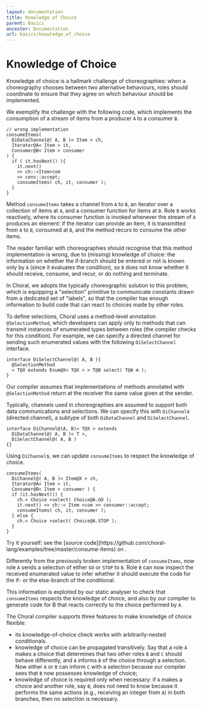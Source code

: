 ```yaml
---
layout: documentation
title: Knowledge of Choice
parent: Basics
ancestor: Documentation
url: basics/knowledge_of_choice
---
```


# Knowledge of Choice

Knowledge of choice is a hallmark challenge of choreographies: when a choreography chooses between two alternative behaviours, roles should coordinate to ensure that they agree on which behaviour should be implemented.

We exemplify the challenge with the following code, which implements the consumption of a stream of items from a producer `A` to a consumer `B`.

```choral
// wrong implementation
consumeItems( 
  DiDataChannel@( A, B )< Item > ch, 
  Iterator@A< Item > it, 
  Consumer@B< Item > consumer
) { 
  if ( it.hasNext() ){ 
    it.next() 
    >> ch::<Item>com 
    >> cons::accept;
    consumeItems( ch, it, consumer ); 
  } 
}
```

Method `consumeItems` takes a channel from `A` to `B`, an iterator over a collection of items at `A`, and a consumer function for items at `B`. Role `B` works reactively, where its consumer function is invoked whenever the stream of `A` produces an element: if the iterator can provide an item, it is transmitted from `A` to `B`, consumed at `B`, and the method recurs to consume the other items.

The reader familiar with choreographies should recognise that <span class="warning">this method implementation is wrong</span>, due to (missing) knowledge of choice: the information on whether the if-branch should be entered or not is known only by `A` (since it evaluates the condition), so `B` does not know whether it should receive, consume, and recur, or do nothing and terminate.

In Choral, we adopts the typically choreographic solution to this problem, which is equipping a "selection" primitive to communicate constants drawn from a dedicated set of "labels", so that 
the compiler has enough information to build code that can react to choices made by other roles.

To define selections, Choral uses a method-level annotation `@SelectionMethod`, which developers can apply only to methods that can transmit instances of enumerated types between roles (the compiler checks for this condition). For example, we can specify a directed channel for sending such enumerated values with the following `DiSelectChannel` interface.
 
```choral
interface DiSelectChannel@( A, B ){ 
  @SelectionMethod 
  < T@X extends Enum@X< T@X > > T@B select( T@A m ); 
}
```

Our compiler assumes that implementations of methods annotated with `@SelectionMethod` return at the receiver the same value given at the sender.

Typically, channels used in choreographies are assumed to support both data communications and selections. We can specify this with `DiChannel`s (directed channel), a subtype of both `DiDataChannel` and `DiSelectChannel`.

```choral
interface DiChannel@(A, B)< T@X > extends 
  DiDataChannel@( A, B )< T >, 
  DiSelectChannel@( A, B ) 
{}
```

Using `DiChannel`s, we can update `consumeItems` to respect the knowledge of choice.

```choral
consumeItems( 
  DiChannel@( A, B )< Item@X > ch, 
  Iterator@A< Item > it, 
  Consumer@B< Item > consumer ) { 
  if (it.hasNext()) {
    ch.< Choice >select( Choice@A.GO );
    it.next() >> ch::< Item >com >> consumer::accept; 
    consumeItems( ch, it, consumer ); 
  } else { 
    ch.< Choice >select( Choice@A.STOP ); 
  } 
}
```

<p class="text-center text-monospace">
Try it yourself: see the [source code](https://github.com/choral-lang/examples/tree/master/consume-items) on <i class="fab fa-github"></i>.
</p>

Differently from the previously broken implementation of `consumeItems`, now role `A` sends a selection of either `GO` or `STOP` to `B`. Role `B` can now inspect the received enumerated value to infer whether it should execute the code for the if- or the else-branch of the conditional. 

This information is exploited by our static analyser to check that `consumeItems` respects the knowledge of choice, and also by our compiler to generate code for B that reacts correctly to the choice performed by `A`.

The Choral compiler supports three features to make knowledge of choice flexible:

- its knowledge-of-choice check works with arbitrarily-nested conditionals. 
- knowledge of choice can be propagated transitively. Say that a role `A` makes a choice that determines that two other roles `B` and `C` should behave differently, and `A` informs `B` of the choice through a selection. Now either `A` or `B` can inform `C` with a selection because our compiler sees that `B` now possesses knowledge of choice;
- knowledge of choice is required only when necessary: if `A` makes a choice and another role, say `B`, does not need to know because it performs the same actions (e.g., receiving an integer from `A`) in both branches, then no selection is necessary.